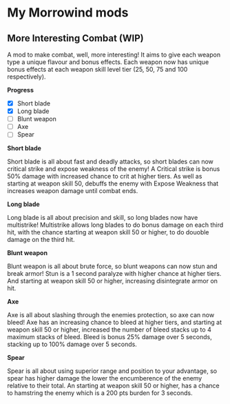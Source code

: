 # My Morrowind mods

## More Interesting Combat (WIP)

A mod to make combat, well, more interesting! It aims to give each weapon type a unique flavour and bonus effects. Each weapon now has unique bonus effects at each weapon skill level tier (25, 50, 75 and 100 respectively).

**Progress**

- [x] Short blade
- [x] Long blade
- [ ] Blunt weapon
- [ ] Axe
- [ ] Spear

**Short blade** 

Short blade is all about fast and deadly attacks, so short blades can now critical strike and expose weakness of the enemy!
A Critical strike is bonus 50% damage with increased chance to crit at higher tiers.
As well as starting at weapon skill 50, debuffs the enemy with Expose Weakness that increases weapon damage until combat ends.

**Long blade**

Long blade is all about precision and skill, so long blades now have multistrike!
Multistrike allows long blades to do bonus damage on each third hit, with the chance starting at weapon skill 50 or higher, to do douoble damage on the third hit.

**Blunt weapon**

Blunt weapon is all about brute force, so blunt weapons can now stun and break armor!
Stun is a 1 second paralyze with higher chance at higher tiers. And starting at weapon skill 50 or higher, increasing disintegrate armor on hit. 

**Axe**

Axe is all about slashing through the enemies protection, so axe can now bleed!
Axe has an increasing chance to bleed at higher tiers, and starting at weapon skill 50 or higher, increased the number of bleed stacks up to 4 maximum stacks of bleed.
Bleed is bonus 25% damage over 5 seconds, stacking up to 100% damage over 5 seconds.

**Spear**

Spear is all about using superior range and position to your advantage, so spear has higher damage the lower the encumberence of the enemy relative to their total. An starting at weapon skill 50 or higher, has a chance to hamstring the enemy which is a 200 pts burden for 3 seconds. 
